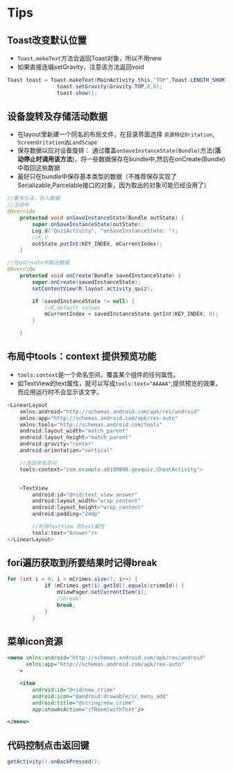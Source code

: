 # Tips

## Toast改变默认位置

- `Toast.mekeText`方法会返回Toast对象，所以不用new
- 如果直接连缀setGravity，注意该方法返回void

```java
Toast toast = Toast.makeText(MainActivity.this,"TOP",Toast.LENGTH_SHORT);
                toast.setGravity(Gravity.TOP,0,0);
                toast.show();
```

## 设备旋转及存储活动数据

- 在layout里新建一个同名的布局文件，在目录界面选择 `资源特征Oritation`, `ScreenOritation选LandScape`
- 保存数据以应对设备旋转： 通过覆盖`onSaveInstanceState(Bundle)`方法(**活动停止时调用该方法**)，将一些数据保存在bundle中,然后在onCreate(Bundle)中取回这些数据
- 最好只在bundle中保存基本类型的数据（不推荐保存实现了Serializable,Parcelable接口的对象，因为取出的对象可能已经没用了）

```java
//重写方法，存入数据
//活动中
@Override
    protected void onSaveInstanceState(Bundle outState) {
        super.onSaveInstanceState(outState);
        Log.d("QuziActivity", "onSaveInstanceState: ");
        //K,V
        outState.putInt(KEY_INDEX, mCurrentIndex);
    }
```

```java
//在onCreate中取出数据
@Override
    protected void onCreate(Bundle savedInstanceState) {
        super.onCreate(savedInstanceState);
        setContentView(R.layout.activity_quiz);

        if (savedInstanceState != null) {
            //K,default values
            mCurrentIndex = savedInstanceState.getInt(KEY_INDEX, 0);
        }

    }
```

## 布局中tools：context 提供预览功能

- `tools:context`是一个命名空间，覆盖某个组件的任何属性。
- 如TextView的text属性，就可以写成`tools:text="AAAAA"`,提供预览的效果，而应用运行时不会显示该文字。

```java
<LinearLayout
    xmlns:android="http://schemas.android.com/apk/res/android"
    xmlns:app="http://schemas.android.com/apk/res-auto"
    xmlns:tools="http://schemas.android.com/tools"
    android:layout_width="match_parent"
    android:layout_height="match_parent"
    android:gravity="center"
    android:orientation="vertical"

    //添加命名空间
    tools:context="com.example.a6100890.geoquiz.CheatActivity">


    <TextView
        android:id="@+id/text_view_answer"
        android:layout_width="wrap_content"
        android:layout_height="wrap_content"
        android:padding="24dp"

        //利用TextView 的text属性
        tools:text="Answer"/>
</LinearLayout>
```

## fori遍历获取到所要结果时记得break

```java
for (int i = 0; i < mCrimes.size(); i++) {
            if (mCrimes.get(i).getId().equals(crimeId)) {
                mViewPager.setCurrentItem(i);
                //break!
                break;
            }
        }
```

## 菜单icon资源

```xml
<menu xmlns:android="http://schemas.android.com/apk/res/android"
      xmlns:app="http://schemas.android.com/apk/res-auto"
    >

    <item
        android:id="@+id/new_crime"
        android:icon="@android:drawable/ic_menu_add"
        android:title="@string/new_crime"
        app:showAsAction="ifRoom|withText"/>

</menu>
```

## 代码控制点击返回键


```java
getActivity().onBackPressed();
```

